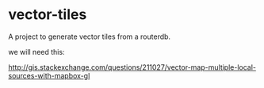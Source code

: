 # vector-tiles
A project to generate vector tiles from a routerdb.


we will need this:

http://gis.stackexchange.com/questions/211027/vector-map-multiple-local-sources-with-mapbox-gl
